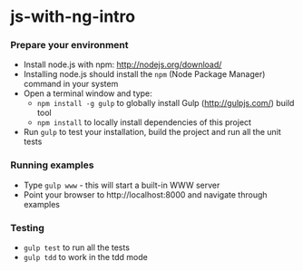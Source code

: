 js-with-ng-intro
================

### Prepare your environment

* Install node.js with npm: http://nodejs.org/download/
* Installing node.js should install the `npm` (Node Package Manager) command in your system
* Open a terminal window and type:
    * `npm install -g gulp` to globally install Gulp (http://gulpjs.com/) build tool
    * `npm install` to locally install dependencies of this project
* Run `gulp` to test your installation, build the project and run all the unit tests

### Running examples

* Type `gulp www` - this will start a built-in WWW server
* Point your browser to http://localhost:8000 and navigate through examples

### Testing

* `gulp test` to run all the tests
* `gulp tdd` to work in the tdd mode
